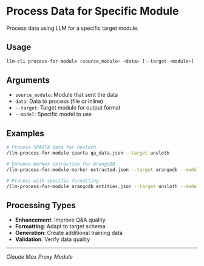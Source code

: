 # Process Data for Specific Module

Process data using LLM for a specific target module.

## Usage

```bash
llm-cli process-for-module <source_module> <data> [--target <module>] [--model <model>]
```

## Arguments

- `source_module`: Module that sent the data
- `data`: Data to process (file or inline)
- `--target`: Target module for output format
- `--model`: Specific model to use

## Examples

```bash
# Process SPARTA data for Unsloth
/llm-process-for-module sparta qa_data.json --target unsloth

# Enhance marker extraction for ArangoDB
/llm-process-for-module marker extracted.json --target arangodb --model claude-3-5-sonnet

# Process with specific formatting
/llm-process-for-module arangodb entities.json --target unsloth --model gpt-4
```

## Processing Types

- **Enhancement**: Improve Q&A quality
- **Formatting**: Adapt to target schema
- **Generation**: Create additional training data
- **Validation**: Verify data quality

---
*Claude Max Proxy Module*
